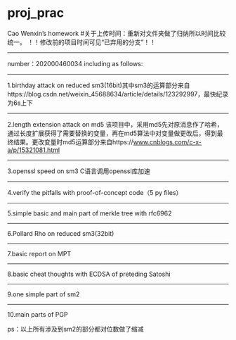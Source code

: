 # proj_prac
Cao Wenxin’s homework
#关于上传时间：重新对文件夹做了归纳所以时间比较统一。
！！修改前的项目时间可见“已弃用的分支”！！
*****************************
number：202000460034 
including as follows:
****************************************
1.birthday attack on reduced sm3(16bit)其中sm3的运算部分来自https://blog.csdn.net/weixin_45688634/article/details/123292997，最快纪录为6s上下
****************************************
2.length extension attack on md5 该项目中，采用md5先对原消息作了哈希，通过长度扩展获得了需要替换的变量，再在md5算法中对变量做更改后，得到最终结果。更改变量时md5运算部分来自https://www.cnblogs.com/c-x-a/p/15321081.html
****************************************
3.openssl speed on sm3 C语言调用openssl库加速
***************************************
4.verify the pitfalls with proof-of-concept code（5 py files）
*****************************************
5.simple basic and main part of merkle tree with rfc6962 
****************************************
6.Pollard Rho on reduced sm3(32bit)
******************************************
7.basic report on MPT
*********************************************
8.basic cheat thoughts with ECDSA of preteding Satoshi 
***********************************************
9.one simple part of sm2
********************
10.main parts of PGP

ps：以上所有涉及到sm2的部分都对位数做了缩减

